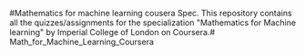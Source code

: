 #Mathematics for machine learning cousera Spec.
This repository contains all the quizzes/assignments for the specialization "Mathematics for Machine learning" by Imperial College of London on Coursera.# Math_for_Machine_Learning_Coursera